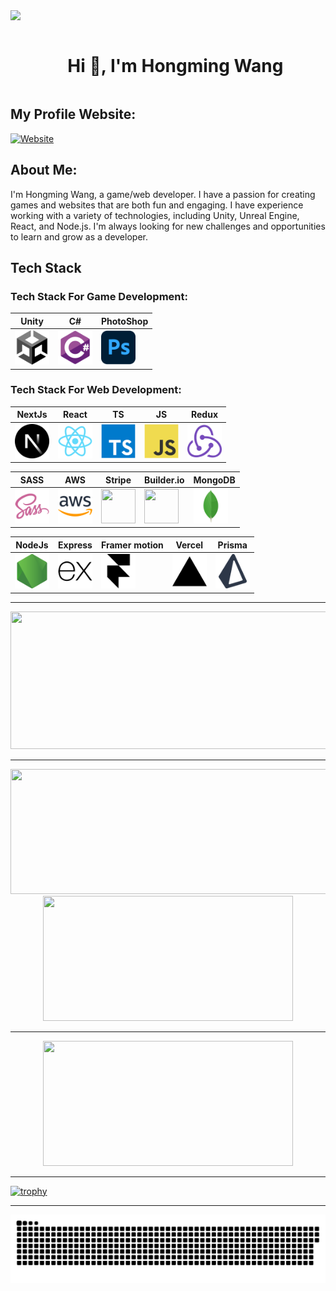
<!--horizontal divider(gradiant)-->
<img src="https://user-images.githubusercontent.com/73097560/115834477-dbab4500-a447-11eb-908a-139a6edaec5c.gif">

<!--h1 without bottom border-->
<div id="user-content-toc">
  <ul align="center">
    <summary><h1 style="display: inline-block">Hi 👋, I'm Hongming Wang</h1></summary>
  </ul>
</div>

## My Profile Website:
[![Website](https://img.shields.io/badge/website-hongming--wang.com-red
)](https://www.hongming-wang.com/)
 
## About Me:    
I'm Hongming Wang, a game/web developer. I have a passion
for creating games and websites that are both fun and engaging. I
have experience working with a variety of technologies, including
Unity, Unreal Engine, React, and Node.js. I'm always looking
for new challenges and opportunities to learn and grow as a
developer.
   
## Tech Stack
<div>

### Tech Stack For Game Development:
| Unity  | C# | PhotoShop |
|----------|----------|----------|
|  <img src="https://github.com/devicons/devicon/blob/master/icons/unity/unity-original.svg" title=""  alt="" width="55" height="55"/> |  <img src="https://github.com/devicons/devicon/blob/master/icons/csharp/csharp-original.svg" title=""  alt="" width="55" height="55"/> |  <img src="https://github.com/devicons/devicon/blob/master/icons/photoshop/photoshop-original.svg" title="" alt="" width="55" height="55"/> 

  ### Tech Stack For Web Development:
| NextJs | React | TS | JS  | Redux | 
|----------|----------|----------|----------|----------|
|  <img src="https://github.com/devicons/devicon/blob/master/icons/nextjs/nextjs-original.svg" title=""  alt="" width="55" height="55"/> |  <img src="https://github.com/devicons/devicon/blob/master/icons/react/react-original.svg" title=""  alt="" width="55" height="55"/>|  <img src="https://github.com/devicons/devicon/blob/master/icons/typescript/typescript-original.svg" title=""  alt="" width="55" height="55"/>|  <img src="https://github.com/devicons/devicon/blob/master/icons/javascript/javascript-original.svg" title=""  alt="" width="55" height="55"/>|  <img src="https://github.com/devicons/devicon/blob/master/icons/redux/redux-original.svg" title=""  alt="" width="55" height="55"/>|


| SASS | AWS | Stripe | Builder.io | MongoDB |
|----------|----------|----------|----------|----------|
|  <img src="https://github.com/devicons/devicon/blob/master/icons/sass/sass-original.svg" title=""  alt="" width="55" height="55"/> |  <img src="https://github.com/devicons/devicon/blob/master/icons/amazonwebservices/amazonwebservices-original-wordmark.svg" title=""  alt="" width="55" height="55"/>|  <img src="https://images.ctfassets.net/fzn2n1nzq965/HTTOloNPhisV9P4hlMPNA/cacf1bb88b9fc492dfad34378d844280/Stripe_icon_-_square.svg" title=""  alt="" width="55" height="55"/>|  <img src="https://avatars.githubusercontent.com/u/35700027" title=""  alt="" width="55" height="55"/>|  <img src="https://github.com/devicons/devicon/blob/master/icons/mongodb/mongodb-original.svg" title=""  alt="" width="55" height="55"/>|



| NodeJs | Express | Framer motion | Vercel | Prisma |
|----------|----------|----------|----------|----------|
|  <img src="https://github.com/devicons/devicon/blob/master/icons/nodejs/nodejs-original.svg" title=""  alt="" width="55" height="55"/> |  <img src="https://github.com/devicons/devicon/blob/master/icons/express/express-original.svg" title=""  alt="" width="55" height="55"/>|  <img src="https://github.com/devicons/devicon/blob/master/icons/framermotion/framermotion-original.svg" title=""  alt="" width="55" height="55"/>|  <img src="https://github.com/devicons/devicon/blob/master/icons/vercel/vercel-original.svg" title=""  alt="" width="55" height="55"/>|  <img src="https://github.com/devicons/devicon/blob/master/icons/prisma/prisma-original.svg" title=""  alt="" width="55" height="55"/>|



---

  
<p align="center">
  <img width="800" height="220" src="https://streak-stats.demolab.com?user=rabbitblood&theme=highcontrast&hide_border=true&border_radius=5&card_width=800">
</p>


---



<p align="center">
  <img width="600" height="200" src="https://github-readme-stats.vercel.app/api?username=rabbitblood&show_icons=true&theme=vision-friendly-dark">
  <img width="400" height="200" src="https://github-readme-stats.vercel.app/api/top-langs/?username=rabbitblood&size_weight=0.15&count_weight=0.5&layout=compact&theme=vision-friendly-dark">
</p>


---

<p align="center">
  <img width="400" height="200" src="https://leetcard.jacoblin.cool/leetcode?theme=dark">
</p>



---


[![trophy](https://github-profile-trophy.vercel.app/?username=ryo-ma&theme=onedark)](https://github.com/ryo-ma/github-profile-trophy)
 


---

<p align="center">
 <img width="1000" src="https://github.com/rabbitblood/rabbitblood/blob/output/github-contribution-grid-snake.svg" alt="snake"/>
</p>
